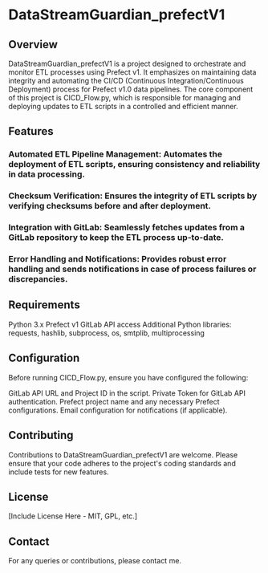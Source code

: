 # DataStreamGuardian_prefectV1
## Overview
DataStreamGuardian_prefectV1 is a project designed to orchestrate and monitor ETL processes using Prefect v1. It emphasizes on maintaining data integrity and automating the CI/CD (Continuous Integration/Continuous Deployment) process for Prefect v1.0 data pipelines. The core component of this project is CICD_Flow.py, which is responsible for managing and deploying updates to ETL scripts in a controlled and efficient manner.

## Features
### Automated ETL Pipeline Management: Automates the deployment of ETL scripts, ensuring consistency and reliability in data processing.
### Checksum Verification: Ensures the integrity of ETL scripts by verifying checksums before and after deployment.
### Integration with GitLab: Seamlessly fetches updates from a GitLab repository to keep the ETL process up-to-date.
### Error Handling and Notifications: Provides robust error handling and sends notifications in case of process failures or discrepancies.
## Requirements
Python 3.x
Prefect v1
GitLab API access
Additional Python libraries: requests, hashlib, subprocess, os, smtplib, multiprocessing

## Configuration
Before running CICD_Flow.py, ensure you have configured the following:

GitLab API URL and Project ID in the script.
Private Token for GitLab API authentication.
Prefect project name and any necessary Prefect configurations.
Email configuration for notifications (if applicable).

## Contributing
Contributions to DataStreamGuardian_prefectV1 are welcome. Please ensure that your code adheres to the project's coding standards and include tests for new features.

## License
[Include License Here - MIT, GPL, etc.]

## Contact
For any queries or contributions, please contact me.
